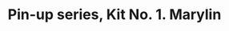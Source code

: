 ---
layout: product
title: "Pin-up series, Kit No. 1. Marylin                                                            "
price: "950" 
desc: "1/24 Figura"
img_path: "/assets/img/MBLTD24001.webp"
brand: "MasterBox"
available: false
special_offer: false
new: false
soon: false
cat: "010000"
subcat: "015300"
subsubcat: "0N/A"
sifra: "MBLTD24001"
popular: false
spec: false
---